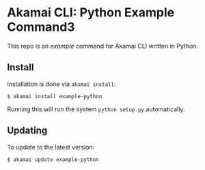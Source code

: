 # Akamai CLI: Python Example Command3

This repo is an _example_ command for Akamai CLI written in Python.

## Install

Installation is done via `akamai install`:

```
$ akamai install example-python
```

Running this will run the system `python setup.py` automatically. 

## Updating

To update to the latest version:

```
$ akamai update example-python
```
